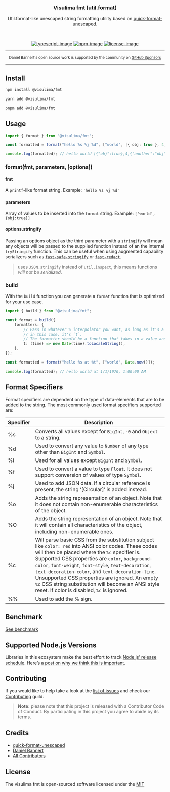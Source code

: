 <div align="center">
  <h3>Visulima fmt (util.format)</h3>
  <p>
  Util.format-like unescaped string formatting utility based on <a href="https://github.com/pinojs/quick-format-unescaped">quick-format-unescaped</a>.
  </p>
</div>

<br />

<div align="center">

[![typescript-image]][typescript-url] [![npm-image]][npm-url] [![license-image]][license-url]

</div>

---

<div align="center">
    <p>
        <sup>
            Daniel Bannert's open source work is supported by the community on <a href="https://github.com/sponsors/prisis">GitHub Sponsors</a>
        </sup>
    </p>
</div>

---

## Install

```sh
npm install @visulima/fmt
```

```sh
yarn add @visulima/fmt
```

```sh
pnpm add @visulima/fmt
```

## Usage

```typescript
import { format } from "@visulima/fmt";

const formatted = format("hello %s %j %d", ["world", [{ obj: true }, 4, { another: "obj" }]]);

console.log(formatted); // hello world [{"obj":true},4,{"another":"obj"}] NaN
```

### format(fmt, parameters, [options])

#### fmt

A `printf`-like format string. Example: `'hello %s %j %d'`

#### parameters

Array of values to be inserted into the `format` string. Example: `['world', {obj:true}]`

#### options.stringify

Passing an options object as the third parameter with a `stringify` will mean
any objects will be passed to the supplied function instead of an the
internal `tryStringify` function. This can be useful when using augmented
capability serializers such as [`fast-safe-stringify`](http://github.com/davidmarkclements/fast-safe-stringify) or [`fast-redact`](http://github.com/davidmarkclements/fast-redact).

> uses `JSON.stringify` instead of `util.inspect`, this means functions _will not be serialized_.

### build

With the `build` function you can generate a `format` function that is optimized for your use case.

```typescript
import { build } from "@visulima/fmt";

const format = build({
    formatters: {
        // Pass in whatever % interpolator you want, as long as it's a single character;
        // in this case, it's `t`.
        // The formatter should be a function that takes in a value and returns the formatted value.
        t: (time) => new Date(time).toLocaleString(),
    },
});

const formatted = format("hello %s at %t", ["world", Date.now()]);

console.log(formatted); // hello world at 1/1/1970, 1:00:00 AM
```

## Format Specifiers

Format specifiers are dependent on the type of data-elements that are to be added to the string.
The most commonly used format specifiers supported are:

| Specifier | Description                                                                                                                                                                                                                                                                                                                                                                                                                                                                   |
| --------- | ----------------------------------------------------------------------------------------------------------------------------------------------------------------------------------------------------------------------------------------------------------------------------------------------------------------------------------------------------------------------------------------------------------------------------------------------------------------------------- |
| %s        | Converts all values except for `BigInt`, `-0` and `Object` to a string.                                                                                                                                                                                                                                                                                                                                                                                                       |
| %d        | Used to convert any value to `Number` of any type other than `BigInt` and `Symbol`.                                                                                                                                                                                                                                                                                                                                                                                           |
| %i        | Used for all values except `BigInt` and `Symbol`.                                                                                                                                                                                                                                                                                                                                                                                                                             |
| %f        | Used to convert a value to type `Float`. It does not support conversion of values of type `Symbol`.                                                                                                                                                                                                                                                                                                                                                                           |
| %j        | Used to add JSON data. If a circular reference is present, the string ‘[Circular]’ is added instead.                                                                                                                                                                                                                                                                                                                                                                          |
| %o        | Adds the string representation of an object. Note that it does not contain non-enumerable characteristics of the object.                                                                                                                                                                                                                                                                                                                                                      |
| %O        | Adds the string representation of an object. Note that it will contain all characteristics of the object, including non-enumerable ones.                                                                                                                                                                                                                                                                                                                                      |
| %c        | Will parse basic CSS from the substitution subject like `color: red` into ANSI color codes. These codes will then be placed where the `%c` specifier is. Supported CSS properties are `color`, `background-color`, `font-weight`, `font-style`, `text-decoration`, `text-decoration-color`, and `text-decoration-line`. Unsupported CSS properties are ignored. An empty `%c` CSS string substitution will become an ANSI style reset. If color is disabled, `%c` is ignored. |
| %%        | Used to add the % sign.                                                                                                                                                                                                                                                                                                                                                                                                                                                       |

## Benchmark

[See benchmark](./__bench__/README.md)

## Supported Node.js Versions

Libraries in this ecosystem make the best effort to track [Node.js’ release schedule](https://github.com/nodejs/release#release-schedule).
Here’s [a post on why we think this is important](https://medium.com/the-node-js-collection/maintainers-should-consider-following-node-js-release-schedule-ab08ed4de71a).

## Contributing

If you would like to help take a look at the [list of issues](https://github.com/visulima/visulima/issues) and check our [Contributing](.github/CONTRIBUTING.md) guild.

> **Note:** please note that this project is released with a Contributor Code of Conduct. By participating in this project you agree to abide by its terms.

## Credits

- [quick-format-unescaped](https://github.com/pinojs/quick-format-unescaped)
- [Daniel Bannert](https://github.com/prisis)
- [All Contributors](https://github.com/visulima/visulima/graphs/contributors)

## License

The visulima fmt is open-sourced software licensed under the [MIT][license-url]

[typescript-image]: https://img.shields.io/badge/Typescript-294E80.svg?style=for-the-badge&logo=typescript
[typescript-url]: "typescript"
[license-image]: https://img.shields.io/npm/l/@visulima/fmt?color=blueviolet&style=for-the-badge
[license-url]: LICENSE.md "license"
[npm-image]: https://img.shields.io/npm/v/@visulima/fmt/latest.svg?style=for-the-badge&logo=npm
[npm-url]: https://www.npmjs.com/package/@visulima/fmt/v/latest "npm"
